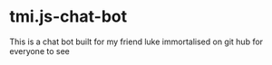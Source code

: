 # tmi.js-chat-bot
This is a chat bot built for my friend luke immortalised on git hub for everyone to see

